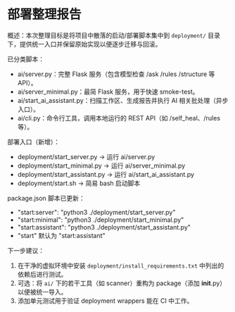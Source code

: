 # 部署整理报告

概述：本次整理目标是将项目中散落的启动/部署脚本集中到 `deployment/` 目录下，提供统一入口并保留原始实现以便逐步迁移与回滚。

已分类脚本：

- ai/server.py：完整 Flask 服务（包含模型检查 /ask /rules /structure 等 API）。
- ai/server_minimal.py：最简 Flask 服务，用于快速 smoke-test。
- ai/start_ai_assistant.py：扫描工作区、生成报告并执行 AI 相关批处理（异步入口）。
- ai/cli.py：命令行工具，调用本地运行的 REST API（如 /self_heal、/rules 等）。

部署入口（新增）：

- deployment/start_server.py -> 运行 ai/server.py
- deployment/start_minimal.py -> 运行 ai/server_minimal.py
- deployment/start_assistant.py -> 运行 ai/start_ai_assistant.py
- deployment/start.sh -> 简易 bash 启动脚本

package.json 脚本已更新：

- "start:server": "python3 ./deployment/start_server.py"
- "start:minimal": "python3 ./deployment/start_minimal.py"
- "start:assistant": "python3 ./deployment/start_assistant.py"
- "start" 默认为 "start:assistant"

下一步建议：

1. 在干净的虚拟环境中安装 `deployment/install_requirements.txt` 中列出的依赖后进行测试。
2. 可选：将 `ai/` 下的若干工具（如 scanner）重构为 package（添加 __init__.py）以便被统一导入。
3. 添加单元测试用于验证 deployment wrappers 能在 CI 中工作。
